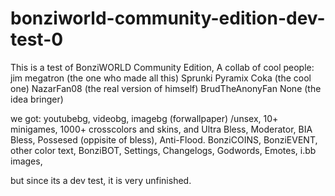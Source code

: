 # bonziworld-community-edition-dev-test-0

This is a test of BonziWORLD Community Edition,
A collab of cool people:
jim megatron (the one who made all this)
Sprunki Pyramix Coka (the cool one)
NazarFan08 (the real version of himself)
BrudTheAnonyFan
None (the idea bringer)

we got: youtubebg, videobg, imagebg (forwallpaper)
/unsex, 10+ minigames, 1000+ crosscolors and skins, and Ultra Bless, Moderator, BIA Bless, Possesed (oppisite of bless),
Anti-Flood. BonziCOINS, BonziEVENT, other color text, BonziBOT, Settings, Changelogs, Godwords, Emotes, i.bb images,

but since its a dev test, it is very unfinished.
